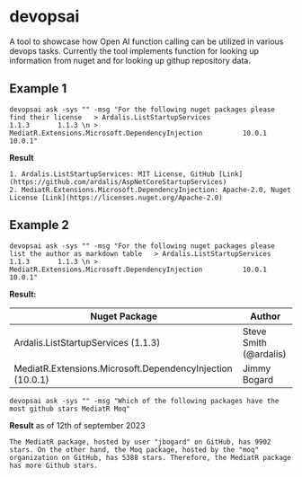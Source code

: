 ﻿# devopsai
A tool to showcase how Open AI function calling can be utilized in various devops tasks. Currently the tool implements 
function for looking up information from nuget and for looking up githup repository data.

## Example 1 

```
devopsai ask -sys "" -msg "For the following nuget packages please find their license   > Ardalis.ListStartupServices                               1.1.3       1.1.3 \n > MediatR.Extensions.Microsoft.DependencyInjection          10.0.1      10.0.1"
```
**Result**
```
1. Ardalis.ListStartupServices: MIT License, GitHub [Link](https://github.com/ardalis/AspNetCoreStartupServices)
2. MediatR.Extensions.Microsoft.DependencyInjection: Apache-2.0, Nuget License [Link](https://licenses.nuget.org/Apache-2.0)
```

## Example 2

```
devopsai ask -sys "" -msg "For the following nuget packages please list the author as markdown table   > Ardalis.ListStartupServices                               1.1.3       1.1.3 \n > MediatR.Extensions.Microsoft.DependencyInjection          10.0.1      10.0.1"
```
**Result:**

| Nuget Package                                      | Author                 |
|---------------------------------------------------|------------------------|
| Ardalis.ListStartupServices (1.1.3)               | Steve Smith (@ardalis) |
| MediatR.Extensions.Microsoft.DependencyInjection (10.0.1) | Jimmy Bogard          |

```
devopsai ask -sys "" -msg "Which of the following packages have the most github stars MediatR Moq"
```
**Result** as of 12th of september 2023
```
The MediatR package, hosted by user "jbogard" on GitHub, has 9902 stars. On the other hand, the Moq package, hosted by the "moq" organization on GitHub, has 5388 stars. Therefore, the MediatR package has more Github stars.
```

